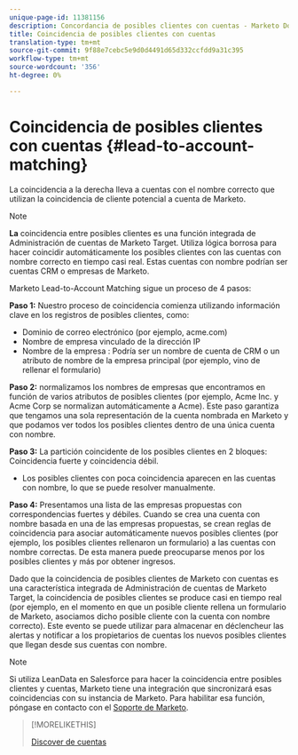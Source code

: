 ```yaml
---
unique-page-id: 11381156
description: Concordancia de posibles clientes con cuentas - Marketo Docs - Documentación del producto
title: Coincidencia de posibles clientes con cuentas
translation-type: tm+mt
source-git-commit: 9f88e7cebc5e9d0d4491d65d332ccfdd9a31c395
workflow-type: tm+mt
source-wordcount: '356'
ht-degree: 0%

---
```



# Coincidencia de posibles clientes con cuentas {#lead-to-account-matching}

La coincidencia a la derecha lleva a cuentas con el nombre correcto que utilizan la coincidencia de cliente potencial a cuenta de Marketo.

>[!NOTE]
>
>**La** coincidencia entre posibles clientes es una función integrada de Administración de cuentas de Marketo Target. Utiliza lógica borrosa para hacer coincidir automáticamente los posibles clientes con las cuentas con nombre correcto en tiempo casi real. Estas cuentas con nombre podrían ser cuentas CRM o empresas de Marketo.

Marketo Lead-to-Account Matching sigue un proceso de 4 pasos:

**Paso 1:** Nuestro proceso de coincidencia comienza utilizando información clave en los registros de posibles clientes, como:

* Dominio de correo electrónico (por ejemplo, acme.com)
* Nombre de empresa vinculado de la dirección IP
* Nombre de la empresa : Podría ser un nombre de cuenta de CRM o un atributo de nombre de la empresa principal (por ejemplo, vino de rellenar el formulario)

**Paso 2:** normalizamos los nombres de empresas que encontramos en función de varios atributos de posibles clientes (por ejemplo, Acme Inc. y Acme Corp se normalizan automáticamente a Acme). Este paso garantiza que tengamos una sola representación de la cuenta nombrada en Marketo y que podamos ver todos los posibles clientes dentro de una única cuenta con nombre.

**Paso 3:** La partición coincidente de los posibles clientes en 2 bloques: Coincidencia fuerte y coincidencia débil.

* Los posibles clientes con poca coincidencia aparecen en las cuentas con nombre, lo que se puede resolver manualmente.

**Paso 4:** Presentamos una lista de las empresas propuestas con correspondencias fuertes y débiles. Cuando se crea una cuenta con nombre basada en una de las empresas propuestas, se crean reglas de coincidencia para asociar automáticamente nuevos posibles clientes (por ejemplo, los posibles clientes rellenaron un formulario) a las cuentas con nombre correctas. De esta manera puede preocuparse menos por los posibles clientes y más por obtener ingresos.

Dado que la coincidencia de posibles clientes de Marketo con cuentas es una característica integrada de Administración de cuentas de Marketo Target, la coincidencia de posibles clientes se produce casi en tiempo real (por ejemplo, en el momento en que un posible cliente rellena un formulario de Marketo, asociamos dicho posible cliente con la cuenta con nombre correcto). Este evento se puede utilizar para almacenar en déclencheur las alertas y notificar a los propietarios de cuentas los nuevos posibles clientes que llegan desde sus cuentas con nombre.

>[!NOTE]
>
>Si utiliza LeanData en Salesforce para hacer la coincidencia entre posibles clientes y cuentas, Marketo tiene una integración que sincronizará esas coincidencias con su instancia de Marketo. Para habilitar esa función, póngase en contacto con el [Soporte de Marketo](https://nation.marketo.com/t5/Support/ct-p/Support).

>[!MORELIKETHIS]
>
>[Discover de cuentas](/help/marketo/product-docs/target-account-management/target/named-accounts/discover-accounts.md)
